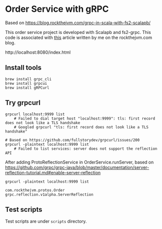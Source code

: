 # Order Service with gRPC

Based on https://blog.rockthejvm.com/grpc-in-scala-with-fs2-scalapb/

This order service project is developed with Scalapb and fs2-grpc. This code is associated with [this](https://blog.rockthejvm.com/) article written by me on the rockthejvm.com blog.

http://localhost:8080/index.html

## Install tools
```shell
brew install grpc_cli
brew install grpcui
brew install gRPCurl
```

## Try grpcurl
```shell
grpcurl localhost:9999 list
    # Failed to dial target host "localhost:9999": tls: first record does not look like a TLS handshake
    # Googled grpcurl "tls: first record does not look like a TLS handshake"

# Based on https://github.com/fullstorydev/grpcurl/issues/200
grpcurl -plaintext localhost:9999 list
    # Failed to list services: server does not support the reflection API
```

After adding ProtoReflectionService in OrderService.runServer, based on
https://github.com/grpc/grpc-java/blob/master/documentation/server-reflection-tutorial.md#enable-server-reflection
```shell
grpcurl -plaintext localhost:9999 list
```
    com.rockthejvm.protos.Order
    grpc.reflection.v1alpha.ServerReflection

## Test scripts
Test scripts are under `scripts` directory.
